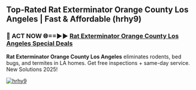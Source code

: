 ## Top-Rated Rat Exterminator Orange County Los Angeles | Fast & Affordable (hrhy9)

<h3>🐜 ACT NOW 🌐==►► <a href="https://tinyurl.com/2dysvsjj" rel="nofollow">Rat Exterminator Orange County Los Angeles Special Deals</a></h3>

**Rat Exterminator Orange County Los Angeles** eliminates rodents, bed bugs, and termites in LA homes. Get free inspections + same-day service. New Solutions 2025!

[![hrhy9](https://i.imgur.com/JCYaghj.jpeg)](https://tinyurl.com/2dysvsjj)